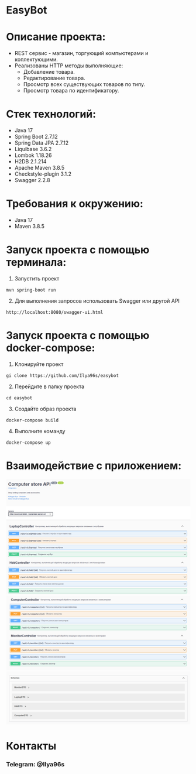 # EasyBot

# Описание проекта:
* REST сервис - магазин, торгующий компьютерами и коплектующими.
* Реализованы HTTP методы выполняющие:
  - Добавление товара.
  - Редактирование товара.
  - Просмотр всех существующих товаров по типу.
  - Просмотр товара по идентификатору.

# Стек технологий:
* Java 17
* Spring Boot 2.7.12
* Spring Data JPA 2.7.12
* Liquibase 3.6.2
* Lombok 1.18.26
* H2DB 2.1.214
* Apache Maven 3.8.5
* Checkstyle-plugin 3.1.2
* Swagger 2.2.8

# Требования к окружению:
* Java 17
* Maven 3.8.5

# Запуск проекта с помощью терминала:
1. Запустить проект
```shell
mvn spring-boot run
```
2. Для выполнения запросов использовать Swagger или другой API
```shell
http://localhost:8080/swagger-ui.html
```

# Запуск проекта с помощью docker-compose:
1. Клонируйте проект
```shell
gi clone https://github.com/Ilya96s/easybot
```
2. Перейдите в папку проекта
```shell
cd easybot
```
3. Создайте образ проекта
```shell
docker-compose build
```
4. Выполните команду
```shell
docker-compose up
```

# Взаимодействие с приложением:

![](images/1.png)
![](images/2.png)
![](images/3.png)

# Контакты
### Telegram: @Ilya96s

